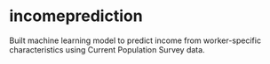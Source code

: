# incomeprediction
Built machine learning model to predict income from worker-specific characteristics using Current Population Survey data.

